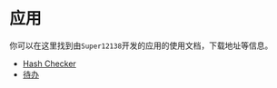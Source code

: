 # 应用
你可以在这里找到由`Super12138`开发的应用的使用文档，下载地址等信息。
- [Hash Checker](/hschecker/intro)
- [待办](/todo/intro)